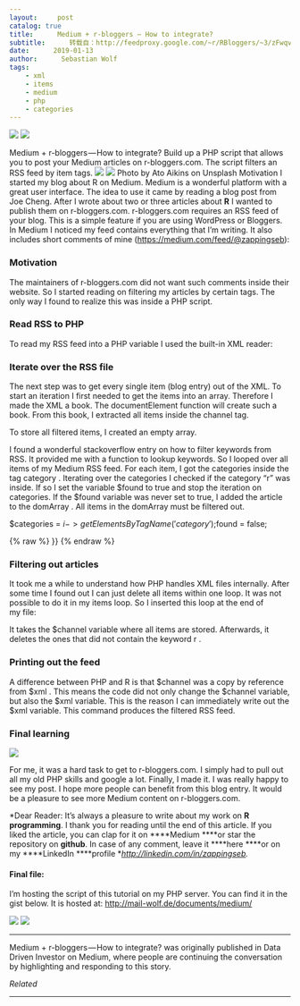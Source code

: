 ```yaml
---
layout:     post
catalog: true
title:      Medium + r-bloggers — How to integrate?
subtitle:      转载自：http://feedproxy.google.com/~r/RBloggers/~3/zFwqvlKcr0c/
date:      2019-01-13
author:      Sebastian Wolf
tags:
    - xml
    - items
    - medium
    - php
    - categories
---
```






![](https://cdn-images-1.medium.com/max/700/0*nZnbY9w05cjcPKtV)
![](https://cdn-images-1.medium.com/max/700/0*nZnbY9w05cjcPKtV)

Medium + r-bloggers — How to integrate?
Build up a PHP script that allows you to post your Medium articles on r-bloggers.com. The script filters an RSS feed by item tags.
![](https://cdn-images-1.medium.com/max/1024/0*tUxc1vB9X_Gh-XWa)
![](https://cdn-images-1.medium.com/max/1024/0*tUxc1vB9X_Gh-XWa)
Photo by Ato Aikins on Unsplash
Motivation
I started my blog about R on Medium. Medium is a wonderful platform with a great user interface. The idea to use it came by reading a blog post from Joe Cheng. After I wrote about two or three articles about **R** I wanted to publish them on r-bloggers.com. r-bloggers.com requires an RSS feed of your blog. This is a simple feature if you are using WordPress or Bloggers. In Medium I noticed my feed contains everything that I’m writing. It also includes short comments of mine (https://medium.com/feed/@zappingseb):

### Motivation


The maintainers of r-bloggers.com did not want such comments inside their website. So I started reading on filtering my articles by certain tags. The only way I found to realize this was inside a PHP script.

### Read RSS to PHP

To read my RSS feed into a PHP variable I used the built-in XML reader:

### Iterate over the RSS file

The next step was to get every single item (blog entry) out of the XML. To start an iteration I first needed to get the items into an array. Therefore I made the XML a book. The documentElement function will create such a book. From this book, I extracted all items inside the channel tag.

To store all filtered items, I created an empty array.

I found a wonderful stackoverflow entry on how to filter keywords from RSS. It provided me with a function to lookup keywords. So I looped over all items of my Medium RSS feed. For each item, I got the categories inside the tag category . Iterating over the categories I checked if the category “r” was inside. If so I set the variable $found to true and stop the iteration on categories. If the $found variable was never set to true, I added the article to the domArray . All items in the domArray must be filtered out.

$categories = $i->getElementsByTagName('category');$found = false;

{% raw %}
}}
{% endraw %}

### Filtering out articles

It took me a while to understand how PHP handles XML files internally. After some time I found out I can just delete all items within one loop. It was not possible to do it in my items loop. So I inserted this loop at the end of my file:

It takes the $channel variable where all items are stored. Afterwards, it deletes the ones that did not contain the keyword r .

### Printing out the feed

A difference between PHP and R is that $channel was a copy by reference from $xml . This means the code did not only change the $channel variable, but also the $xml variable. This is the reason I can immediately write out the $xml variable. This command produces the filtered RSS feed.

### Final learning

![](https://i1.wp.com/cdn-images-1.medium.com/max/1024/1*-h3AiskXE-BX6KOF8PVJiQ.jpeg?w=456&ssl=1)


For me, it was a hard task to get to r-bloggers.com. I simply had to pull out all my old PHP skills and google a lot. Finally, I made it. I was really happy to see my post. I hope more people can benefit from this blog entry. It would be a pleasure to see more Medium content on r-bloggers.com.

*Dear Reader: It’s always a pleasure to write about my work on **R programming**. I thank you for reading until the end of this article. If you liked the article, you can clap for it on ****Medium ****or star the repository on ****github****. In case of any comment, leave it ****here ****or on my ****LinkedIn ****profile **http://linkedin.com/in/zappingseb.*

#### Final file:

I’m hosting the script of this tutorial on my PHP server. You can find it in the gist below. It is hosted at: http://mail-wolf.de/documents/medium/

![](https://medium.com/_/stat?event=post.clientViewed&referrerSource=full_rss&postId=fb176e13981d)
![](https://medium.com/_/stat?event=post.clientViewed&referrerSource=full_rss&postId=fb176e13981d)


---

Medium + r-bloggers — How to integrate? was originally published in Data Driven Investor on Medium, where people are continuing the conversation by highlighting and responding to this story.


*Related*








---
